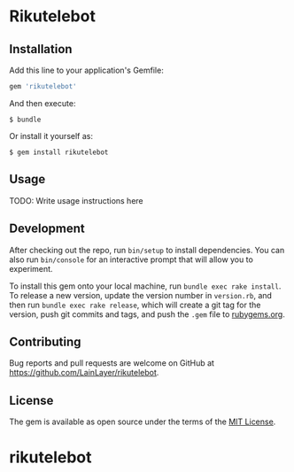 # Rikutelebot

## Installation

Add this line to your application's Gemfile:

```ruby
gem 'rikutelebot'
```

And then execute:

    $ bundle

Or install it yourself as:

    $ gem install rikutelebot

## Usage

TODO: Write usage instructions here

## Development

After checking out the repo, run `bin/setup` to install dependencies. You can also run `bin/console` for an interactive prompt that will allow you to experiment.

To install this gem onto your local machine, run `bundle exec rake install`. To release a new version, update the version number in `version.rb`, and then run `bundle exec rake release`, which will create a git tag for the version, push git commits and tags, and push the `.gem` file to [rubygems.org](https://rubygems.org).

## Contributing

Bug reports and pull requests are welcome on GitHub at https://github.com/LainLayer/rikutelebot.

## License

The gem is available as open source under the terms of the [MIT License](https://opensource.org/licenses/MIT).
# rikutelebot
